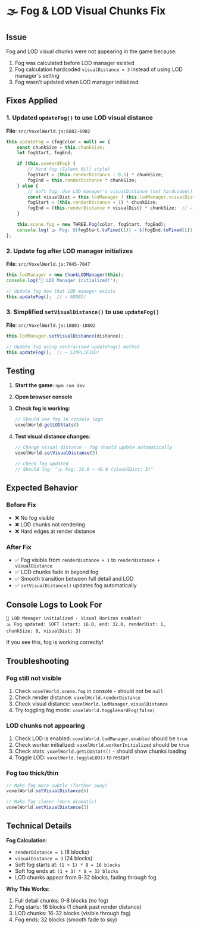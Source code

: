# 🌫️ Fog & LOD Visual Chunks Fix

## Issue
Fog and LOD visual chunks were not appearing in the game because:
1. Fog was calculated before LOD manager existed
2. Fog calculation hardcoded `visualDistance = 3` instead of using LOD manager's setting
3. Fog wasn't updated when LOD manager initialized

## Fixes Applied

### 1. Updated `updateFog()` to use LOD visual distance
**File**: `src/VoxelWorld.js:6882-6902`

```javascript
this.updateFog = (fogColor = null) => {
    const chunkSize = this.chunkSize;
    let fogStart, fogEnd;

    if (this.useHardFog) {
        // Hard fog (Silent Hill style)
        fogStart = (this.renderDistance - 0.5) * chunkSize;
        fogEnd = this.renderDistance * chunkSize;
    } else {
        // Soft fog: Use LOD manager's visualDistance (not hardcoded!)
        const visualDist = this.lodManager ? this.lodManager.visualDistance : 3;
        fogStart = (this.renderDistance + 1) * chunkSize;
        fogEnd = (this.renderDistance + visualDist) * chunkSize;  // ← FIXED!
    }

    this.scene.fog = new THREE.Fog(color, fogStart, fogEnd);
    console.log(`🌫️ Fog: ${fogStart.toFixed(1)} → ${fogEnd.toFixed(1)} (visualDist: ${visualDist})`);
};
```

### 2. Update fog after LOD manager initializes
**File**: `src/VoxelWorld.js:7045-7047`

```javascript
this.lodManager = new ChunkLODManager(this);
console.log('🎨 LOD Manager initialized!');

// Update fog now that LOD manager exists
this.updateFog();  // ← ADDED!
```

### 3. Simplified `setVisualDistance()` to use `updateFog()`
**File**: `src/VoxelWorld.js:10801-10802`

```javascript
this.lodManager.setVisualDistance(distance);

// Update fog using centralized updateFog() method
this.updateFog();  // ← SIMPLIFIED!
```

## Testing

1. **Start the game**: `npm run dev`
2. **Open browser console**
3. **Check fog is working**:
   ```javascript
   // Should see fog in console logs
   voxelWorld.getLODStats()
   ```

4. **Test visual distance changes**:
   ```javascript
   // Change visual distance - fog should update automatically
   voxelWorld.setVisualDistance(5)

   // Check fog updated
   // Should log: "🌫️ Fog: 16.0 → 48.0 (visualDist: 5)"
   ```

## Expected Behavior

### Before Fix
- ❌ No fog visible
- ❌ LOD chunks not rendering
- ❌ Hard edges at render distance

### After Fix
- ✅ Fog visible from `renderDistance + 1` to `renderDistance + visualDistance`
- ✅ LOD chunks fade in beyond fog
- ✅ Smooth transition between full detail and LOD
- ✅ `setVisualDistance()` updates fog automatically

## Console Logs to Look For

```
🎨 LOD Manager initialized - Visual Horizon enabled!
🌫️ Fog updated: SOFT (start: 16.0, end: 32.0, renderDist: 1, chunkSize: 8, visualDist: 3)
```

If you see this, fog is working correctly!

## Troubleshooting

### Fog still not visible
1. Check `voxelWorld.scene.fog` in console - should not be `null`
2. Check render distance: `voxelWorld.renderDistance`
3. Check visual distance: `voxelWorld.lodManager.visualDistance`
4. Try toggling fog mode: `voxelWorld.toggleHardFog(false)`

### LOD chunks not appearing
1. Check LOD is enabled: `voxelWorld.lodManager.enabled` should be `true`
2. Check worker initialized: `voxelWorld.workerInitialized` should be `true`
3. Check stats: `voxelWorld.getLODStats()` - should show chunks loading
4. Toggle LOD: `voxelWorld.toggleLOD()` to restart

### Fog too thick/thin
```javascript
// Make fog more subtle (further away)
voxelWorld.setVisualDistance(6)

// Make fog closer (more dramatic)
voxelWorld.setVisualDistance(2)
```

## Technical Details

**Fog Calculation**:
- `renderDistance = 1` (8 blocks)
- `visualDistance = 3` (24 blocks)
- Soft fog starts at: `(1 + 1) * 8 = 16 blocks`
- Soft fog ends at: `(1 + 3) * 8 = 32 blocks`
- LOD chunks appear from 8-32 blocks, fading through fog

**Why This Works**:
1. Full detail chunks: 0-8 blocks (no fog)
2. Fog starts: 16 blocks (1 chunk past render distance)
3. LOD chunks: 16-32 blocks (visible through fog)
4. Fog ends: 32 blocks (smooth fade to sky)
